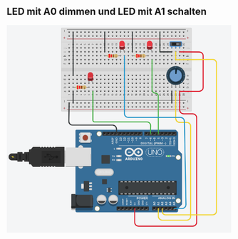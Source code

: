 ## LED mit A0 dimmen und LED mit A1 schalten

![image](https://github.com/frankyhub/png/blob/master/A05_PWM_LED_dimmen.png)
